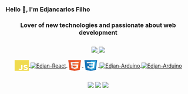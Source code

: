 ### Hello 👋, I'm Edjancarlos Filho

<div align="center">
  <h3>Lover of new technologies and passionate about web development</h3>
</div>

##

<div align="center">
  <a href="https://github.com/edcnogueira">
  <img height="180em" src="https://github-readme-stats.vercel.app/api?username=edcnogueira&show_icons=true&theme=dracula&include_all_commits=true&count_private=true"/>
  <img height="180em" src="https://github-readme-stats.vercel.app/api/top-langs/?username=edcnogueira&layout=compact&langs_count=7&theme=dracula"/>
</div>
  
<div align="center" style="display: inline_block"><br>
  <img align="center" alt="Edjan-Js" height="30" width="40" src="https://raw.githubusercontent.com/devicons/devicon/master/icons/javascript/javascript-plain.svg"><!--
  <img align="center" alt="Rafa-Ts" height="30" width="40" src="https://raw.githubusercontent.com/devicons/devicon/master/icons/typescript/typescript-plain.svg">-->
  <img align="center" alt="Edjan-React" height="30" width="40" src="https://cdn.jsdelivr.net/gh/devicons/devicon/icons/react/react-original.svg">
  <img align="center" alt="Edjan-HTML" height="30" width="40" src="https://raw.githubusercontent.com/devicons/devicon/master/icons/html5/html5-original.svg">
  <img align="center" alt="Edjan-CSS" height="30" width="40" src="https://raw.githubusercontent.com/devicons/devicon/master/icons/css3/css3-original.svg">
  <img align="center" alt="Edjan-Arduino" height="30" width="40" src="https://cdn.jsdelivr.net/gh/devicons/devicon/icons/arduino/arduino-original.svg">
  <img align="center" alt="Edjan-Arduino" height="30" width="40" src="https://cdn.jsdelivr.net/gh/devicons/devicon/icons/c/c-original.svg">
  
</div>
  
  ##
  
  <div align="center"> 
  <a href="https://www.instagram.com/edc_nogueira/" target="_blank"><img src="https://img.shields.io/badge/-Instagram-%23E4405F?style=for-the-badge&logo=instagram&logoColor=white" target="_blank"></a>
  <a href = "mailto:edjan.nogueira14@gmail.com"><img src="https://img.shields.io/badge/-Gmail-%23333?style=for-the-badge&logo=gmail&logoColor=white" target="_blank"></a>
  <a href="https://www.linkedin.com/in/edjan-nogueira-8b216b1a1/" target="_blank"><img src="https://img.shields.io/badge/-LinkedIn-%230077B5?style=for-the-badge&logo=linkedin&logoColor=white" target="_blank"></a> 
